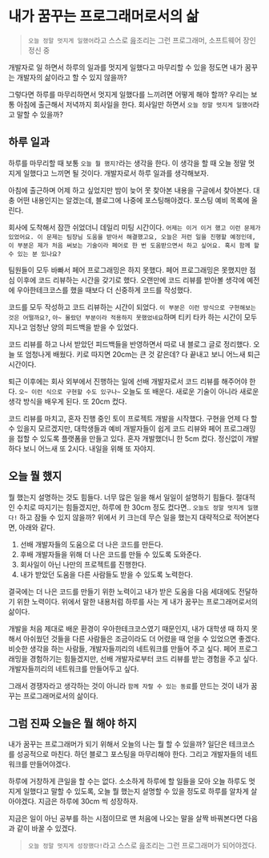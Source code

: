 # 내가 꿈꾸는 프로그래머로서의 삶

> `오늘 정말 멋지게 일했어`라고 스스로 읊조리는 그런 프로그래머, 소프트웨어 장인 정신 중

개발자로 일 하면서 하루의 일과를 멋지게 일했다고 마무리할 수 있을 정도면 내가 꿈꾸는 개발자의 삶이라고 할 수 있지 않을까?

그렇다면 하루를 마무리하면서 멋지게 일했다를 느끼려면 어떻게 해야 할까? 우리는 보통 아침에 출근해서 저녁까지 회사일을 한다. 회사일만 하면서 `오늘 정말 멋지게 일했어`라고 말할 수 있을까?

## 하루 일과

하루를 마무리할 때 보통 `오늘 뭘 했지?`라는 생각을 한다. 이 생각을 할 때 오늘 정말 멋지게 일했다고 느끼면 될 것이다. 개발자로서 하루 일과를 생각해보자.

아침에 출근하며 어제 하고 싶었지만 밤이 늦어 못 찾아본 내용을 구글에서 찾아본다. 대충 어떤 내용인지는 알겠는데, 블로그에 나중에 포스팅해야겠다. 포스팅 예비 목록에 올린다.

회사에 도착해서 잠깐 쉬었더니 데일리 미팅 시간이다. `어제는 이거 이거 했고 이런 문제가 있었어요. 이 문제는 팀장님 도움을 받아서 해결했고요, 오늘은 저런 일을 진행할 예정인데, 이 부분은 제가 처음 써보는 기술이라 페어로 한 번 도움받으면서 하고 싶어요. 혹시 함께 할 수 있는 분 있나요?`

팀원들이 모두 바빠서 페어 프로그래밍은 하지 못했다. 페어 프로그래밍은 못했지만 점심 이후에 코드 리뷰하는 시간을 갖기로 했다. 오랜만에 코드 리뷰를 받아볼 생각에 예전에 우아한테크코스를 했을 때보다 더 신중하게 코드를 작성했다.

코드를 모두 작성하고 코드 리뷰하는 시간이 되었다. `이 부분은 이런 방식으로 구현해보는 것은 어떨까요?`, `아~ 몰랐던 부분이라 적용하지 못했었네요`하며 티키 타카 하는 시간이 모두 지나고 엄청난 양의 피드백을 받을 수 있었다.

코드 리뷰를 하고 나서 받았던 피드백들을 반영하면서 따로 내 블로그 글로 정리했다. 오늘 또 엄청나게 배웠다. 키로 따지면 20cm는 큰 것 같은데? 다 끝내고 보니 어느새 퇴근 시간이다.

퇴근 이후에는 회사 외부에서 진행하는 일에 선배 개발자로서 코드 리뷰를 해주어야 한다. `오~ 이런 식으로 구현할 수도 있구나~` 오늘도 또 배운다. 새로운 기술이 아니라 새로운 생각 방식을 배우게 된다. 또 20cm 컸다.

코드 리뷰를 마치고, 혼자 진행 중인 토이 프로젝트 개발을 시작했다. 구현을 언제 다 할 수 있을지 모르겠지만, 대학생들과 예비 개발자들이 쉽게 코드 리뷰와 페어 프로그래밍을 접할 수 있도록 플랫폼을 만들고 있다. 혼자 개발했더니 한 5cm 컸다. 정신없이 개발하다 보니 어느새 또 2시다. 내일을 위해 또 자야지.

## 오늘 뭘 했지

뭘 했는지 설명하는 것도 힘들다. 너무 많은 일을 해서 일일이 설명하기 힘들다. 절대적인 수치로 따지기는 힘들겠지만, 하루에 한 30cm 정도 컸다면.. `오늘도 정말 멋지게 일했다!` 하고 잠들 수 있지 않을까? 위에서 키 크는데 무슨 일을 했는지 대략적으로 적어본다면, 아래와 같다.

1. 선배 개발자들의 도움으로 더 나은 코드를 만든다.
2. 후배 개발자들을 위해 더 나은 코드를 만들 수 있도록 도와준다.
3. 회사일이 아닌 나만의 프로젝트를 진행한다.
4. 내가 받았던 도움을 다른 사람들도 받을 수 있도록 노력한다.

결국에는 더 나은 코드를 만들기 위한 노력이고 내가 받은 도움을 다음 세대에도 전달하기 위한 노력이다. 위에서 말한 내용처럼 하루를 사는 게 내가 꿈꾸는 프로그래머로서의 삶이다.

개발을 처음 제대로 배운 환경이 우아한테크코스였기 때문인지, 내가 대학생 때 하지 못해서 아쉬웠던 것들을 다른 사람들은 조금이라도 더 어렸을 때 얻을 수 있었으면 좋겠다. 비슷한 생각을 하는 사람들, 개발자들끼리의 네트워크를 만들어 주고 싶다. 페어 프로그래밍을 경험하기는 힘들겠지만, 선배 개발자로부터 코드 리뷰를 받는 경험을 주고 싶다. 개발자들끼리의 네트워크를 만들어두고 싶다.

그래서 경쟁자라고 생각하는 것이 아니라 `함께 자랄 수 있는 동료`를 만드는 것이 내가 꿈꾸는 프로그래머로서의 삶이다.

## 그럼 진짜 오늘은 뭘 해야 하지

내가 꿈꾸는 프로그래머가 되기 위해서 오늘의 나는 뭘 할 수 있을까? 일단은 테크코스를 성공적으로 마친다. 하던 블로그 포스팅을 마무리해야 한다. 그리고 개발자들의 네트워크를 만들어야겠다.

하루에 거창하게 큰일을 할 수는 없다. 소소하게 하루에 할 일들을 모아 오늘 하루도 멋지게 일했다고 말할 수 있도록, 오늘 뭘 했는지 설명할 수 있을 정도로 하루를 알차게 살아야겠다. 지금은 하루에 30cm 씩 성장하자.

지금은 일이 아닌 공부를 하는 시점이므로 맨 처음에 나오는 말을 살짝 바꿔본다면 다음과 같이 바꿀 수 있겠다.

> `오늘 정말 멋지게 성장했다!`라고 스스로 읊조리는 그런 프로그래머가 되어야겠다.
